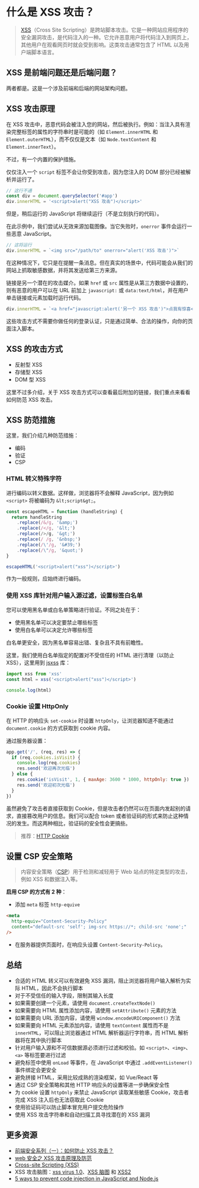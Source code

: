 # 什么是 XSS 攻击？

> [XSS](https://zh.wikipedia.org/wiki/%E8%B7%A8%E7%B6%B2%E7%AB%99%E6%8C%87%E4%BB%A4%E7%A2%BC)（Cross Site Scripting）是跨站脚本攻击。它是一种网站应用程序的安全漏洞攻击，是代码注入的一种。它允许恶意用户将代码注入到网页上，其他用户在观看网页时就会受到影响。这类攻击通常包含了 HTML 以及用户端脚本语言。

## XSS 是前端问题还是后端问题？

两者都是。这是一个涉及前端和后端的网站架构问题。

## XSS 攻击原理

在 XSS 攻击中，恶意代码会被注入您的网站，然后被执行。例如：当注入具有渲染完整标签的属性的字符串时是可能的（如 `Element.innerHTML` 和 `Element.outerHTML`），而不仅仅是文本（如 `Node.textContent` 和 `Element.innerText`）。

不过，有一个内置的保护措施。

仅仅注入一个 `script` 标签不会让你受到攻击，因为您注入的 DOM 部分已经被解析并运行了。

```js
// 这行不通
const div = document.querySelector('#app')
div.innerHTML = '<script>alert("XSS 攻击")</script>'
```

但是，稍后运行的 JavaScript 将继续运行（不是立刻执行的代码）。

在此示例中，我们尝试从无效来源加载图像。当它失败时，`onerror` 事件会运行一些恶意 JavaScript。

```js
// 这将运行
div.innerHTML = `<img src="/path/to" onerror="alert('XSS 攻击')">`
```

在这种情况下，它只是在提醒一条消息。但在真实的场景中，代码可能会从我们的网站上抓取敏感数据，并将其发送给第三方来源。

链接是另一个潜在的攻击媒介。如果 `href` 或 `src` 属性是从第三方数据中设置的，则有恶意的用户可以在 URL 前加上 `javascript:` 或 `data:text/html`，并在用户单击链接或元素加载时运行代码。

```js
div.innerHTML = `<a href="javascript:alert('另一个 XSS 攻击')">点我有惊喜</a>`
```

这些攻击方式不需要你做任何的登录认证，只是通过简单、合法的操作，向你的页面注入脚本。

## XSS 的攻击方式

- 反射型 XSS
- 存储型 XSS
- DOM 型 XSS

这里不过多介绍，关于 XSS 攻击方式可以查看最后附加的链接，我们重点来看看如何防范 XSS 攻击。

## XSS 防范措施

这里，我们介绍几种防范措施：

- 编码
- 验证
- CSP

### HTML 转义特殊字符

进行编码以转义数据。这样做，浏览器将不会解释 JavaScript，因为例如 `<script>` 将被编码为 `&lt;script&gt;`。

```js
const escapeHTML = function (handleString) {
  return handleString
    .replace(/&/g, '&amp;')
    .replace(/</g, '&lt;')
    .replace(/>/g, '&gt;')
    .replace(/ /g, '&nbsp;')
    .replace(/\'/g, '&#39;')
    .replace(/\"/g, '&quot;')
}

escapeHTML('<script>alert("xss")</script>')
```

作为一般规则，应始终进行编码。

### 使用 XSS 库针对用户输入源过滤，设置标签白名单

您可以使用黑名单或白名单策略进行验证。不同之处在于：

- 使用黑名单可以决定要禁止哪些标签
- 使用白名单可以决定允许哪些标签

白名单更安全，因为黑名单容易出错、复杂且不具有前瞻性。

这里，我们使用白名单指定的配置对不受信任的 HTML 进行清理（以防止 XSS），这里用到 [jsxss](http://jsxss.com/) 库：

```js
import xss from 'xss'
const html = xss('<script>alert("xss")</script>')

console.log(html)
```

### Cookie 设置 HttpOnly

在 HTTP 的响应头 `set-cookie` 时设置 `httpOnly`，让浏览器知道不能通过 `document.cookie` 的方式获取到 cookie 内容。

通过服务器设置：

```js
app.get('/', (req, res) => {
  if (req.cookies.isVisit) {
    console.log(req.cookies)
    res.send('欢迎再次光临')
  } else {
    res.cookie('isVisit', 1, { maxAge: 3600 * 1000, httpOnly: true })
    res.send('欢迎初次光临')
  }
})
```

虽然避免了攻击者直接获取到 Cookie，但是攻击者仍然可以在页面内发起别的请求，直接篡改用户的信息。我们可以配合 token 或者验证码的形式来防止这种情况的发生。而这两种相比，验证码的安全性会更搞些。

> 推荐：[HTTP Cookie](https://github.com/lio-zero/blog/blob/main/%E8%AE%A1%E7%AE%97%E6%9C%BA%E7%BD%91%E7%BB%9C/HTTP%20Cookie.md)

## 设置 CSP 安全策略

> 内容安全策略（[CSP](https://developer.mozilla.org/zh-CN/docs/Web/HTTP/CSP)）用于检测和减轻用于 Web 站点的特定类型的攻击，例如 XSS 和数据注入等。

**启用 CSP 的方式有 2 种**：

- 添加 `meta` 标签 `http-equive`

```html
<meta
  http-equiv="Content-Security-Policy"
  content="default-src 'self'; img-src https://*; child-src 'none';"
/>
```

- 在服务器提供页面时，在响应头设置 `Content-Security-Policy`。

## 总结

- 合适的 HTML 转义可以有效避免 XSS 漏洞，阻止浏览器将用户输入解析为实际 HTML，因此不会执行脚本
- 对于不受信任的输入字段，限制其输入长度
- 如果需要创建一个元素，请使用 `document.createTextNode()`
- 如果需要向 HTML 属性添加内容，请使用 `setAttribute()` 元素的方法
- 如果需要向 URL 添加内容，请使用 `window.encodeURIComponent()` 方法
- 如果需要向 HTML 元素添加内容，请使用 `textContent` 属性而不是 `innerHTML`，可以阻止浏览器通过 HTML 解析器运行字符串，而 HTML 解析器将在其中执行脚本
- 针对用户输入源和不可信数据源必须进行过滤和校验。如 `<script>`、`<img>`、`<a>` 等标签要进行过滤
- 避免标签中使用 `onLoad` 等事件，在 JavaScript 中通过 `.addEventListener()` 事件绑定会更安全
- 避免拼接 HTML，采用比较成熟的渲染框架，如 Vue/React 等
- 通过 CSP 安全策略和其他 HTTP 响应头的设置等进一步确保安全性
- 为 cookie 设置 `httpOnly` 来禁止 JavaScript 读取某些敏感 Cookie，攻击者完成 XSS 注入后也无法窃取此 Cookie
- 使用验证码可以防止脚本冒充用户提交危险操作
- 使用 XSS 攻击字符串和自动扫描工具寻找潜在的 XSS 漏洞

## 更多资源

- [前端安全系列（一）：如何防止 XSS 攻击？](https://tech.meituan.com/2018/09/27/fe-security.html)
- [web 安全之 XSS 攻击原理及防范](https://www.cnblogs.com/tugenhua0707/p/10909284.html)
- [Cross-site Scripting (XSS)](https://www.acunetix.com/websitesecurity/cross-site-scripting/)
- XSS 攻击脑图：[xss virus 1.0](https://raw.githubusercontent.com/phith0n/Mind-Map/master/xss%20virus%201.0.png)、[XSS 脑图](https://raw.githubusercontent.com/phith0n/Mind-Map/master/XSS%E8%84%91%E5%9B%BE.png) 和 [XSS2](https://raw.githubusercontent.com/phith0n/Mind-Map/master/XSS2.png)
- [5 ways to prevent code injection in JavaScript and Node.js](https://snyk.io/blog/5-ways-to-prevent-code-injection-in-javascript-and-node-js/)
